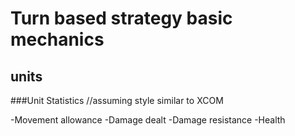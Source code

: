 # Turn based strategy basic mechanics

## units

###Unit Statistics
//assuming style similar to XCOM

-Movement allowance
-Damage dealt
-Damage resistance
-Health


